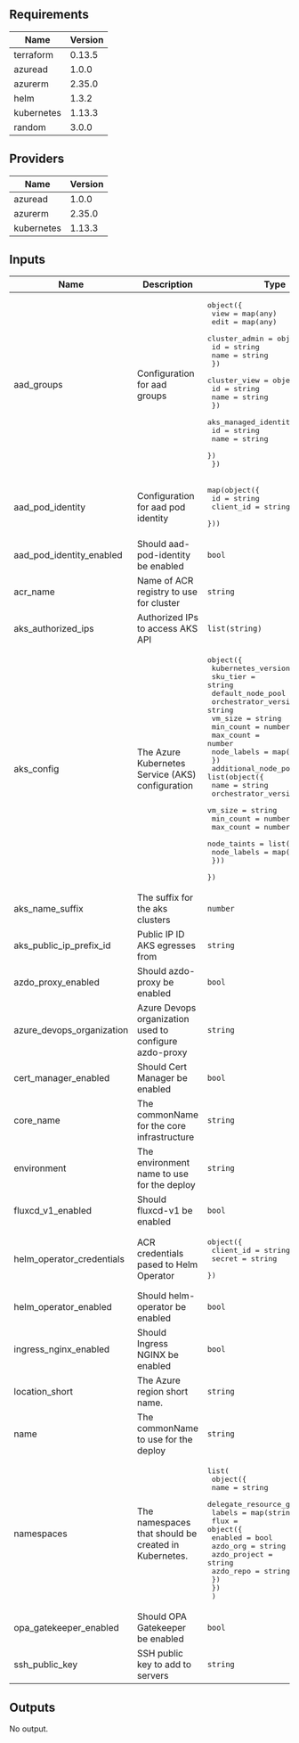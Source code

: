 ## Requirements

| Name | Version |
|------|---------|
| terraform | 0.13.5 |
| azuread | 1.0.0 |
| azurerm | 2.35.0 |
| helm | 1.3.2 |
| kubernetes | 1.13.3 |
| random | 3.0.0 |

## Providers

| Name | Version |
|------|---------|
| azuread | 1.0.0 |
| azurerm | 2.35.0 |
| kubernetes | 1.13.3 |

## Inputs

| Name | Description | Type | Default | Required |
|------|-------------|------|---------|:--------:|
| aad\_groups | Configuration for aad groups | <pre>object({<br>    view = map(any)<br>    edit = map(any)<br>    cluster_admin = object({<br>      id   = string<br>      name = string<br>    })<br>    cluster_view = object({<br>      id   = string<br>      name = string<br>    })<br>    aks_managed_identity = object({<br>      id   = string<br>      name = string<br>    })<br>  })</pre> | n/a | yes |
| aad\_pod\_identity | Configuration for aad pod identity | <pre>map(object({<br>    id        = string<br>    client_id = string<br>  }))</pre> | n/a | yes |
| aad\_pod\_identity\_enabled | Should aad-pod-identity be enabled | `bool` | `true` | no |
| acr\_name | Name of ACR registry to use for cluster | `string` | n/a | yes |
| aks\_authorized\_ips | Authorized IPs to access AKS API | `list(string)` | n/a | yes |
| aks\_config | The Azure Kubernetes Service (AKS) configuration | <pre>object({<br>    kubernetes_version = string<br>    sku_tier           = string<br>    default_node_pool = object({<br>      orchestrator_version = string<br>      vm_size              = string<br>      min_count            = number<br>      max_count            = number<br>      node_labels          = map(string)<br>    })<br>    additional_node_pools = list(object({<br>      name                 = string<br>      orchestrator_version = string<br>      vm_size              = string<br>      min_count            = number<br>      max_count            = number<br>      node_taints          = list(string)<br>      node_labels          = map(string)<br>    }))<br>  })</pre> | n/a | yes |
| aks\_name\_suffix | The suffix for the aks clusters | `number` | `1` | no |
| aks\_public\_ip\_prefix\_id | Public IP ID AKS egresses from | `string` | n/a | yes |
| azdo\_proxy\_enabled | Should azdo-proxy be enabled | `bool` | `true` | no |
| azure\_devops\_organization | Azure Devops organization used to configure azdo-proxy | `string` | `""` | no |
| cert\_manager\_enabled | Should Cert Manager be enabled | `bool` | `true` | no |
| core\_name | The commonName for the core infrastructure | `string` | n/a | yes |
| environment | The environment name to use for the deploy | `string` | n/a | yes |
| fluxcd\_v1\_enabled | Should fluxcd-v1 be enabled | `bool` | `true` | no |
| helm\_operator\_credentials | ACR credentials pased to Helm Operator | <pre>object({<br>    client_id = string<br>    secret    = string<br>  })</pre> | n/a | yes |
| helm\_operator\_enabled | Should helm-operator be enabled | `bool` | `true` | no |
| ingress\_nginx\_enabled | Should Ingress NGINX be enabled | `bool` | `true` | no |
| location\_short | The Azure region short name. | `string` | n/a | yes |
| name | The commonName to use for the deploy | `string` | n/a | yes |
| namespaces | The namespaces that should be created in Kubernetes. | <pre>list(<br>    object({<br>      name                    = string<br>      delegate_resource_group = bool<br>      labels                  = map(string)<br>      flux = object({<br>        enabled      = bool<br>        azdo_org     = string<br>        azdo_project = string<br>        azdo_repo    = string<br>      })<br>    })<br>  )</pre> | n/a | yes |
| opa\_gatekeeper\_enabled | Should OPA Gatekeeper be enabled | `bool` | `true` | no |
| ssh\_public\_key | SSH public key to add to servers | `string` | n/a | yes |

## Outputs

No output.

